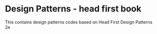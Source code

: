 # Design Patterns - head first book
This contains design patterns codes based on Head First Design Patterns 2e
